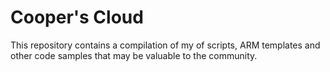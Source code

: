 # Cooper's Cloud

This repository contains a compilation of my of scripts, ARM templates and other code samples that may be valuable to the community.